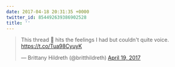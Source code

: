 ```yaml
---
date: 2017-04-18 20:31:35 +0000
twitter_id: 854492639386902528
title: ''
---
```


<blockquote class="twitter-tweet"><p lang="en" dir="ltr">This thread 💯 hits the feelings I had but couldn&#39;t quite voice. <a href="https://t.co/Tua98CyuyK">https://t.co/Tua98CyuyK</a></p>&mdash; Brittany Hildreth (@britthildreth) <a href="https://twitter.com/britthildreth/status/854488757034262528?ref_src=twsrc%5Etfw">April 19, 2017</a></blockquote>
<script async src="https://platform.twitter.com/widgets.js" charset="utf-8"></script>
